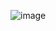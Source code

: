 ![image](https://github.com/VidyaSurendra8235/Alteryx-Challenges-My-Solutions/assets/107226432/6defb7fa-069d-402b-9dcb-1238747f7daf)
